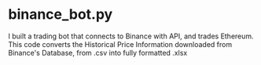 # binance_bot.py
I built a trading bot that connects to Binance with API, and trades Ethereum. 
This code converts the Historical Price Information downloaded from Binance's Database, from .csv into fully formatted .xlsx
